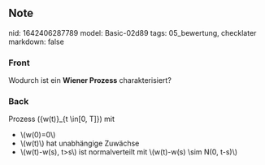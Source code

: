 ## Note
nid: 1642406287789
model: Basic-02d89
tags: 05_bewertung, checklater
markdown: false

### Front
Wodurch ist ein <b>Wiener Prozess</b> charakterisiert?

### Back
Prozess \(\{w(t)\}_{t \in[0, T]}\) mit
<ul><li>\(w(0)=0\)</li><li>\(w(t)\) hat unabhängige Zuwächse</li><li>\(w(t)-w(s), t>s\) ist normalverteilt mit \(w(t)-w(s) \sim N(0, t-s)\)</li></ul>
